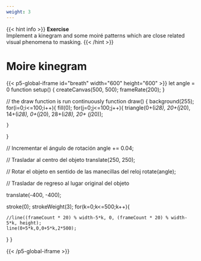 ```yaml
---
weight: 3
---
```

{{< hint info >}}
**Exercise**  
Implement a kinegram and some moiré patterns which are close related visual phenomena to masking.
  {{< /hint >}}


# Moire kinegram

{{< p5-global-iframe id="breath" width="600" height="600" >}}
let angle = 0
function setup() {
createCanvas(500, 500);
frameRate(200);
}

// the draw function is run continuously
function draw() {
background(255);
for(i=0;i<=100;i++){
fill(0);
for(j=0;j<=100;j++){
triangle(0+(i*28), 20+(j*20), 14+(i*28), 0+(j*20), 28+(i*28), 20+ (j*20));

    }

}

// Incrementar el ángulo de rotación
angle += 0.04;

// Trasladar al centro del objeto
translate(250, 250);

// Rotar el objeto en sentido de las manecillas del reloj
rotate(angle);

// Trasladar de regreso al lugar original del objeto

translate(-400, -400);

stroke(0);
strokeWeight(3);
for(k=0;k<=500;k++){

    //line((frameCount * 20) % width-5*k, 0, (frameCount * 20) % width-5*k, height);
    line(0+5*k,0,0+5*k,2*500);

}
}

{{< /p5-global-iframe >}}
